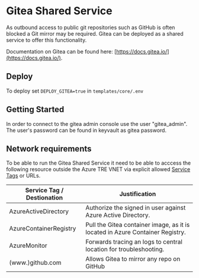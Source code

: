 # Gitea Shared Service

As outbound access to public git repositories such as GitHub is often blocked a Git mirror may be required. Gitea can be deployed as a shared service to offer this functionality.

Documentation on Gitea can be found here: [https://docs.gitea.io/](https://docs.gitea.io/).

## Deploy

To deploy set `DEPLOY_GITEA=true` in `templates/core/.env`

## Getting Started

In order to connect to the gitea admin console use the user "gitea_admin". The user's password can be found in keyvault as gitea password.

## Network requirements

To be able to run the Gitea Shared Service it need to be able to acccess the following resource outside the Azure TRE VNET via explicit allowed [Service Tags](https://docs.microsoft.com/en-us/azure/virtual-network/service-tags-overview) or URLs.

| Service Tag / Destionation | Justification |
| --- | --- |
| AzureActiveDirectory | Authorize the signed in user against Azure Active Directory. |
| AzureContainerRegistry | Pull the Gitea container image, as it is located in Azure Container Registry.  |
| AzureMonitor | Forwards tracing an logs to central location for troubleshooting. |
| (www.)github.com | Allows Gitea to mirror any repo on GitHub |
